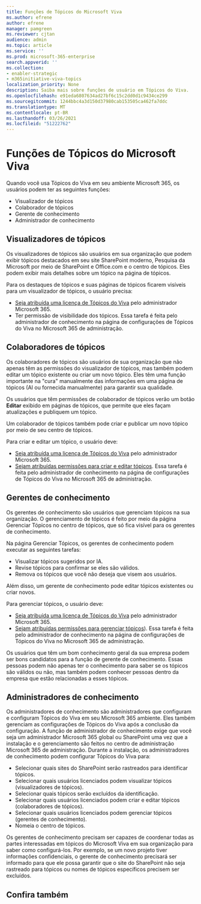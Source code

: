 ```yaml
---
title: Funções de Tópicos do Microsoft Viva
ms.author: efrene
author: efrene
manager: pamgreen
ms.reviewer: cjtan
audience: admin
ms.topic: article
ms.service: ''
ms.prod: microsoft-365-enterprise
search.appverid: ''
ms.collection:
- enabler-strategic
- m365initiative-viva-topics
localization_priority: None
description: Saiba mais sobre funções de usuário em Tópicos do Viva.
ms.openlocfilehash: e91eda6807634ad27bf6c15c2dd0d1c9434ce299
ms.sourcegitcommit: 1244bbc4a3d150d37980cab153505ca462fa7ddc
ms.translationtype: MT
ms.contentlocale: pt-BR
ms.lasthandoff: 03/26/2021
ms.locfileid: "51222762"
---
```

# <a name="microsoft-viva-topics-roles"></a>Funções de Tópicos do Microsoft Viva 

Quando você usa Tópicos do Viva em seu ambiente Microsoft 365, os usuários podem ter as seguintes funções:
-   Visualizador de tópicos
-   Colaborador de tópicos
-   Gerente de conhecimento
-   Administrador de conhecimento

## <a name="topic-viewer"></a>Visualizadores de tópicos

Os visualizadores de tópicos são usuários em sua organização que podem exibir tópicos destacados em seu site SharePoint moderno, Pesquisa da Microsoft por meio de SharePoint e Office.com e o centro de tópicos. Eles podem exibir mais detalhes sobre um tópico na página de tópicos. 

Para os destaques de tópicos e suas páginas de tópicos ficarem visíveis para um visualizador de tópicos, o usuário precisa:
-   [Seja atribuída uma licença de Tópicos do Viva](./set-up-topic-experiences.md#assign-licenses) pelo administrador Microsoft 365.
-   Ter permissão de visibilidade dos tópicos. Essa tarefa é feita pelo administrador de conhecimento na página de configurações de Tópicos do Viva no Microsoft 365 de administração.


## <a name="topic-contributors"></a>Colaboradores de tópicos

Os colaboradores de tópicos são usuários de sua organização que não apenas têm as permissões do visualizador de tópicos, mas também podem editar um tópico existente ou criar um novo tópico. Eles têm uma função importante na "cura" manualmente das informações em uma página de tópicos (AI ou fornecida manualmente) para garantir sua qualidade.

Os usuários que têm permissões de colaborador de tópicos verão um botão **Editar** exibido em páginas de tópicos, que permite que eles façam atualizações e publiquem um tópico.

Um colaborador de tópicos também pode criar e publicar um novo tópico por meio de seu centro de tópicos.

Para criar e editar um tópico, o usuário deve:

-   [Seja atribuída uma licença de Tópicos do Viva](./set-up-topic-experiences.md#assign-licenses) pelo administrador Microsoft 365.
-   [Sejam atribuídas permissões para criar e editar tópicos](./topic-experiences-user-permissions.md). Essa tarefa é feita pelo administrador de conhecimento na página de configurações de Tópicos do Viva no Microsoft 365 de administração.

## <a name="knowledge-managers"></a>Gerentes de conhecimento

Os gerentes de conhecimento são usuários que gerenciam tópicos na sua organização.  O gerenciamento de tópicos é feito por meio da página Gerenciar Tópicos no centro de tópicos, que só fica visível para os gerentes de conhecimento.

Na página Gerenciar Tópicos, os gerentes de conhecimento podem executar as seguintes tarefas:
-   Visualizar tópicos sugeridos por IA.
-   Revise tópicos para confirmar se eles são válidos.
-   Remova os tópicos que você não deseja que visem aos usuários.

Além disso, um gerente de conhecimento pode editar tópicos existentes ou criar novos.

Para gerenciar tópicos, o usuário deve:
-   [Seja atribuída uma licença de Tópicos do Viva](./set-up-topic-experiences.md#assign-licenses) pelo administrador Microsoft 365.
-   [Sejam atribuídas permissões para gerenciar tópicos](./topic-experiences-user-permissions.md)). Essa tarefa é feita pelo administrador de conhecimento na página de configurações de Tópicos do Viva no Microsoft 365 de administração.

Os usuários que têm um bom conhecimento geral da sua empresa podem ser bons candidatos para a função de gerente de conhecimento. Essas pessoas podem não apenas ter o conhecimento para saber se os tópicos são válidos ou não, mas também podem conhecer pessoas dentro da empresa que estão relacionadas a esses tópicos.


## <a name="knowledge-admins"></a>Administradores de conhecimento

Os administradores de conhecimento são administradores que configuram e configuram Tópicos do Viva em seu Microsoft 365 ambiente. Eles também gerenciam as configurações de Tópicos do Viva após a conclusão da configuração. A função de administrador de conhecimento exige que você seja um administrador Microsoft 365 global ou SharePoint uma vez que a instalação e o gerenciamento são feitos no centro de administração Microsoft 365 de administração.
Durante a instalação, os administradores de conhecimento podem configurar Tópicos do Viva para:

-   Selecionar quais sites do SharePoint serão rastreados para identificar tópicos.
-   Selecionar quais usuários licenciados podem visualizar tópicos (visualizadores de tópicos).
-   Selecionar quais tópicos serão excluídos da identificação.
-   Selecionar quais usuários licenciados podem criar e editar tópicos (colaboradores de tópicos).
-   Selecionar quais usuários licenciados podem gerenciar tópicos (gerentes de conhecimento).
-   Nomeia o centro de tópicos.

Os gerentes de conhecimento precisam ser capazes de coordenar todas as partes interessadas em tópicos do Microsoft Viva em sua organização para saber como configurá-los. Por exemplo, se um novo projeto tiver informações confidenciais, o gerente de conhecimento precisará ser informado para que ele possa garantir que o site do SharePoint não seja rastreado para tópicos ou nomes de tópicos específicos precisem ser excluídos.


## <a name="see-also"></a>Confira também
